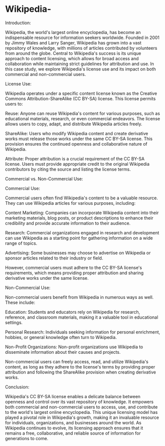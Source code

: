 # Wikipedia-
Introduction:

Wikipedia, the world's largest online encyclopedia, has become an indispensable resource for information seekers worldwide. Founded in 2001 by Jimmy Wales and Larry Sanger, Wikipedia has grown into a vast repository of knowledge, with millions of articles contributed by volunteers from around the globe. Central to Wikipedia's success is its unique approach to content licensing, which allows for broad access and collaboration while maintaining strict guidelines for attribution and use. In this case study, we explore Wikipedia's license use and its impact on both commercial and non-commercial users.

License Use:

Wikipedia operates under a specific content license known as the Creative Commons Attribution-ShareAlike (CC BY-SA) license. This license permits users to:

Reuse: Anyone can reuse Wikipedia's content for various purposes, such as educational materials, research, or even commercial endeavors. The license allows users to copy, adapt, and distribute Wikipedia articles freely.

ShareAlike: Users who modify Wikipedia content and create derivative works must release those works under the same CC BY-SA license. This provision ensures the continued openness and collaborative nature of Wikipedia.

Attribute: Proper attribution is a crucial requirement of the CC BY-SA license. Users must provide appropriate credit to the original Wikipedia contributors by citing the source and listing the license terms.

Commercial vs. Non-Commercial Use:

Commercial Use:

Commercial users often find Wikipedia's content to be a valuable resource. They can use Wikipedia articles for various purposes, including:

Content Marketing: Companies can incorporate Wikipedia content into their marketing materials, blog posts, or product descriptions to enhance their credibility and provide accurate information to their audience.

Research: Commercial organizations engaged in research and development can use Wikipedia as a starting point for gathering information on a wide range of topics.

Advertising: Some businesses may choose to advertise on Wikipedia or sponsor articles related to their industry or field.

However, commercial users must adhere to the CC BY-SA license's requirements, which means providing proper attribution and sharing derivative works under the same license.

Non-Commercial Use:

Non-commercial users benefit from Wikipedia in numerous ways as well. These include:

Education: Students and educators rely on Wikipedia for research, reference, and classroom materials, making it a valuable tool in educational settings.

Personal Research: Individuals seeking information for personal enrichment, hobbies, or general knowledge often turn to Wikipedia.

Non-Profit Organizations: Non-profit organizations use Wikipedia to disseminate information about their causes and projects.

Non-commercial users can freely access, read, and utilize Wikipedia's content, as long as they adhere to the license's terms by providing proper attribution and following the ShareAlike provision when creating derivative works.

Conclusion:

Wikipedia's CC BY-SA license enables a delicate balance between openness and control over its vast repository of knowledge. It empowers both commercial and non-commercial users to access, use, and contribute to the world's largest online encyclopedia. This unique licensing model has played a pivotal role in Wikipedia's growth, making it an invaluable resource for individuals, organizations, and businesses around the world. As Wikipedia continues to evolve, its licensing approach ensures that it remains a free, collaborative, and reliable source of information for generations to come.
